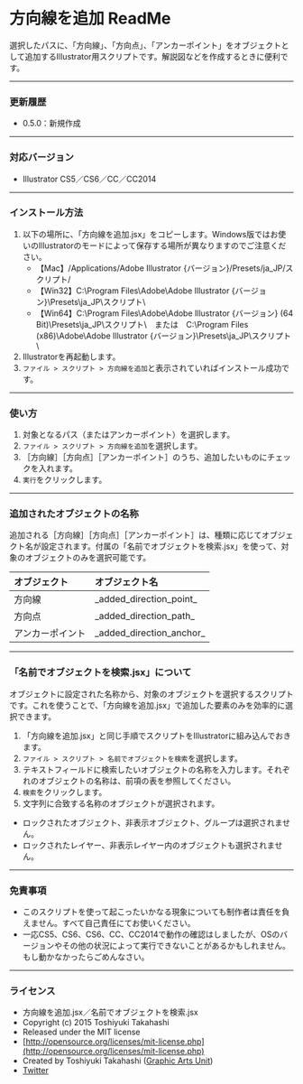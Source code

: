 # 方向線を追加 ReadMe #

選択したパスに、「方向線」、「方向点」、「アンカーポイント」をオブジェクトとして追加するIllustrator用スクリプトです。解説図などを作成するときに便利です。

-----

### 更新履歴 ###

* 0.5.0：新規作成

-----

### 対応バージョン ###

* Illustrator CS5／CS6／CC／CC2014

-----

### インストール方法 ###

1. 以下の場所に、「方向線を追加.jsx」をコピーします。Windows版ではお使いのIllustratorのモードによって保存する場所が異なりますのでご注意ください。
	* 【Mac】/Applications/Adobe Illustrator {バージョン}/Presets/ja_JP/スクリプト/
	* 【Win32】C:\Program Files\Adobe\Adobe Illustrator {バージョン}\Presets\ja_JP\スクリプト\
	* 【Win64】C:\Program Files\Adobe\Adobe Illustrator {バージョン} (64 Bit)\Presets\ja_JP\スクリプト\　または　C:\Program Files (x86)\Adobe\Adobe Illustrator {バージョン}\Presets\ja_JP\スクリプト\
2. Illustratorを再起動します。
3. `ファイル > スクリプト > 方向線を追加`と表示されていればインストール成功です。

-----

### 使い方 ###

1. 対象となるパス（またはアンカーポイント）を選択します。
2. `ファイル > スクリプト > 方向線を追加`を選択します。
3. ［方向線］［方向点］［アンカーポイント］のうち、追加したいものにチェックを入れます。
4. `実行`をクリックします。

-----

### 追加されたオブジェクトの名称 ###

追加される［方向線］［方向点］［アンカーポイント］は、種類に応じてオブジェクト名が設定されます。付属の「名前でオブジェクトを検索.jsx」を使って、対象のオブジェクトのみを選択可能です。

| オブジェクト | オブジェクト名 |
|:-----------|:------------|
| 方向線 | \_added\_direction\_point\_ |
| 方向点 | \_added\_direction\_path_ |
| アンカーポイント | \_added\_direction\_anchor\_ |

-----

### 「名前でオブジェクトを検索.jsx」について ###

オブジェクトに設定された名称から、対象のオブジェクトを選択するスクリプトです。これを使うことで、「方向線を追加.jsx」で追加した要素のみを効率的に選択できます。

1. 「方向線を追加.jsx」と同じ手順でスクリプトをIllustratorに組み込んでおきます。
2. `ファイル > スクリプト > 名前でオブジェクトを検索`を選択します。
3. テキストフィールドに検索したいオブジェクトの名称を入力します。それぞれのオブジェクトの名称は、前項の表を参照してください。
4. `検索`をクリックします。
5. 文字列に合致する名称のオブジェクトが選択されます。

* ロックされたオブジェクト、非表示オブジェクト、グループは選択されません。
* ロックされたレイヤー、非表示レイヤー内のオブジェクトも選択されません。

-----

### 免責事項 ###

* このスクリプトを使って起こったいかなる現象についても制作者は責任を負えません。すべて自己責任にてお使いください。
* 一応CS5、CS6、CS6、CC、CC2014で動作の確認はしましたが、OSのバージョンやその他の状況によって実行できないことがあるかもしれません。もし動かなかったらごめんなさい。

-----

### ライセンス ###

* 方向線を追加.jsx／名前でオブジェクトを検索.jsx
* Copyright (c) 2015 Toshiyuki Takahashi
* Released under the MIT license
* [http://opensource.org/licenses/mit-license.php](http://opensource.org/licenses/mit-license.php)
* Created by Toshiyuki Takahashi ([Graphic Arts Unit](http://www.graphicartsunit.com/))
* [Twitter](https://twitter.com/gautt)